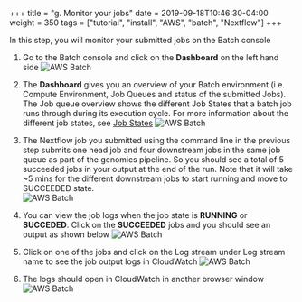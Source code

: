 +++
title = "g. Monitor your jobs"
date = 2019-09-18T10:46:30-04:00
weight = 350
tags = ["tutorial", "install", "AWS", "batch", "Nextflow"]
+++

In this step, you will monitor your submitted jobs on the Batch console

1. Go to the Batch console and click on the **Dashboard** on the left hand side
![AWS Batch](/images/aws-batch/ISC22/mon-1.png)

2. The **Dashboard** gives you an overview of your Batch environment (i.e. Compute Environment, Job Queues and status of the submitted Jobs). The Job queue overview shows the different Job States that a batch job runs through during its execution cycle. For more information about the different job states, see [Job States](https://docs.aws.amazon.com/batch/latest/userguide/job_states.html)
![AWS Batch](/images/aws-batch/ISC22/mon-2.png)

3. The Nextflow job you submitted using the command line in the previous step submits one head job and four downstream jobs in the same job queue as part of the genomics pipeline. So you should see a total of 5 succeeded jobs in your output at the end of the run. Note that it will take ~5 mins for the different downstream jobs to start running and move to SUCCEEDED state.   
![AWS Batch](/images/aws-batch/ISC22/mon-3.png)

4. You can view the job logs when the job state is **RUNNING** or **SUCCEDED**. Click on the **SUCCEEDED** jobs and you should see an output as shown below
![AWS Batch](/images/aws-batch/ISC22/mon-4.png)

5. Click on one of the jobs and click on the Log stream under Log stream name to see the job output logs in CloudWatch
![AWS Batch](/images/aws-batch/ISC22/mon-5.png)

6. The logs should open in CloudWatch in another browser window 
![AWS Batch](/images/aws-batch/ISC22/mon-6.png)

